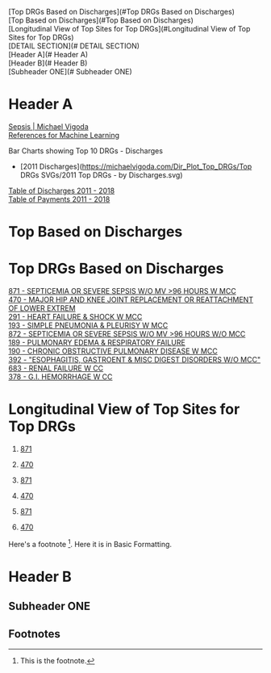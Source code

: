 

[Top DRGs Based on Discharges](#Top DRGs Based on Discharges)   
[Top  Based on Discharges](#Top Based on Discharges)   
[Longitudinal View of Top Sites for Top DRGs](#Longitudinal View of Top Sites for Top DRGs)  
[DETAIL SECTION](# DETAIL SECTION)  
[Header A](# Header A)  
[Header B](# Header B)  
[Subheader ONE](# Subheader ONE)  



<a id="Header A"></a>
# Header A



[Sepsis | Michael Vigoda](https://michaelvigoda.com/2020/01/24/Sepsis.html#cms-data-by-years)  
[References for Machine Learning](https://michaelvigoda.com/2021/05/07/References-for-Machine-Learning.html)  


Bar Charts showing Top 10 DRGs - Discharges
- [2011 Discharges](https://michaelvigoda.com/Dir_Plot_Top_DRGs/Top DRGs SVGs/2011 Top DRGs - by Discharges.svg)

[Table of Discharges 2011 - 2018](https://michaelvigoda.com/Tables/Table-of-Discharges.md)   
[Table of Payments 2011 - 2018](https://michaelvigoda.com/Tables/Table-of-Payments.md)



<a id="Top Based on Discharges"></a>
# Top Based on Discharges

 

<a id="Top DRGs Based on Discharges"></a>
# Top DRGs Based on Discharges

[871 - SEPTICEMIA OR SEVERE SEPSIS W/O MV >96 HOURS W MCC](https://michaelvigoda.com/Charts/871.html)  
[470 - MAJOR HIP AND KNEE JOINT REPLACEMENT OR REATTACHMENT OF LOWER EXTREM](https://michaelvigoda.com/Charts/470.html)  
[291 - HEART FAILURE & SHOCK W MCC](https://michaelvigoda.com/Charts/291.html)  
[193 - SIMPLE PNEUMONIA & PLEURISY W MCC](https://michaelvigoda.com/Charts/193.html)  
[872 - SEPTICEMIA OR SEVERE SEPSIS W/O MV >96 HOURS W/O MCC](https://michaelvigoda.com/Charts/872.html)  
[189 - PULMONARY EDEMA & RESPIRATORY FAILURE](https://michaelvigoda.com/Charts/189.html)  
[190 - CHRONIC OBSTRUCTIVE PULMONARY DISEASE W MCC](https://michaelvigoda.com/Charts/190.html)  
[392 - "ESOPHAGITIS, GASTROENT & MISC DIGEST DISORDERS W/O MCC"](https://michaelvigoda.com/Charts/392.html)  
[683 - RENAL FAILURE W CC](https://michaelvigoda.com/Charts/683.html)  
[378 - G.I. HEMORRHAGE W CC](https://michaelvigoda.com/Charts/378.html)  
  

<a id="Longitudinal View of Top Sites for Top DRGs"></a>
# Longitudinal View of Top Sites for Top DRGs
1. [871](https://michaelvigoda.com/Charts/Top_sites_871.html)  
2. [470](https://michaelvigoda.com/Charts/Top_sites_470.html)

1. [871](https://michaelvigoda.com/Charts/Top_sites_871.html)  
2. [470](https://michaelvigoda.com/Charts/Top_sites_470.html)

1. [871](https://michaelvigoda.com/Charts/Top_sites_871.html)  
2. [470](https://michaelvigoda.com/Charts/Top_sites_470.html)

Here's a footnote [^1]. Here it is in Basic Formatting. 




<a id="Header B"></a>
# Header B

<a id="Subheader ONE"></a>
## Subheader ONE



## Footnotes
[^1]: This is the footnote.
